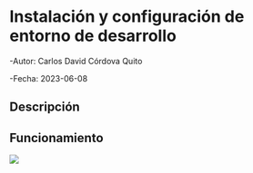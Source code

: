 # Instalación y configuración de entorno de desarrollo 

-Autor: Carlos David Córdova Quito

-Fecha: 2023-06-08

## Descripción

## Funcionamiento
![](img/imagen-Ferrari.jpg)

